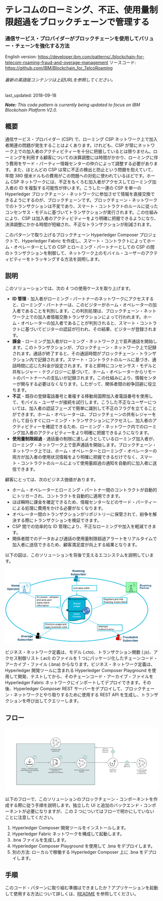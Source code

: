 # テレコムのローミング、不正、使用量制限超過をブロックチェーンで管理する

### 通信サービス・プロバイダーがブロックチェーンを使用してバリュー・チェーンを強化する方法

English version: https://developer.ibm.com/patterns/./blockchain-for-telecom-roaming-fraud-and-overage-management
  ソースコード: https://github.com/IBM/Blockchain_for_TelcoRoaming

###### 最新の英語版コンテンツは上記URLを参照してください。
last_updated: 2018-09-18

 
_**Note:** This code pattern is currently being updated to focus on IBM Blockchain Platform V2.0._

## 概要

通信サービス・プロバイダー (CSP) で、ローミング CSP ネットワーク上で加入者関連の問題が発生することはよくあります。けれども、CSP が常にネットワーク上での加入者のアクティビティーを十分に把握しているとは限りません。ローミングを利用する顧客についての決算調整には時間がかかり、ローミングに伴う費用をサード・パーティー情報センターの仲介によって調整する必要があります。また、ほとんどの CSP は常に不正の検出と防止という問題を抱えていて、年間 380 億米ドルもの費用がこの問題への対処に使われているほどです。ホーム CSP ネットワークには、不正をもくろむ加入者がアクセスしてローミング加入者の ID を複製する可能性が伴います。こうした一連の CSP を単一の Hyperledger ブロックチェーン・ネットワークに参加させて情報を直接交換できるようにするのが、ブロックチェーンです。ブロックチェーン・ネットワークでのトランザクションは不変であり、スマート・コントラクトのルールに従ったコンセンサス・モデルに基づいてトランザクションが実行されます。この仕組みにより、CSP は加入者のアクティビティーをより明確に把握できるようになり、決済調整にかかる時間が短縮され、不正なトランザクションが削減されます。

このパターンで取り上げるブロックチェーン Hyperledger Composer プロジェクトで、Hyperledger Fabric を作成し、スマート・コントラクトによってホーム・オペレーターとしての CSP とローミング・パートナーとしての CSP の間のトランザクションを制御して、ネットワーク上のモバイル・ユーザーのアクティビティーをトラッキングする方法を説明します。

## 説明

このソリューションでは、次の 4 つの使用ケースを取り上げます。

* **ID 管理** - 加入者がローミング・パートナーのネットワークにアクセスすると、ローミング・パートナーは、このビジターがホーム・オペレーターの加入者であることを判別します。この判別処理は、ブロックチェーン・ネットワーク上での加入者情報交換トランザクションによって行われます。ホーム・オペレーターの加入者であることが判別されると、スマート・コントラクトに基づいてビジターの認証が行われ、その結果、ビジターが登録されます。
* **課金** - ローミング加入者がローミング・ネットワーク上で音声通話を開始します。このトランザクションが、ブロックチェーン・ネットワーク上で記録されます。通話が終了すると、その通話時間がブロックチェーン・トランザクション内で記録されます。スマート・コントラクトのルールに基づき、通話時間に応じた料金が設定されます。すると即時にコンセンサス・モデルと共有レジャー・テクノロジーに基づいて、ホーム・オペレーターからリモートのパートナーへの支払いが記録されます。この仕組みにより、情報センターが関与する必要はなくなります。したがって、関係者間の紛争回避に役立ちます。
* **不正** - 既存の登録電話番号と重複する移動局国際加入者電話番号を使用して、モバイル・ユーザーが接続を試行します。こうした不正なユーザーについては、加入者の認証フェーズで簡単に識別して不正のフラグを立てることができます。ホーム・オペレーターは、ブロックチェーンの共有レジャーを介して自らすぐにローミング・トランザクションにアクセスし、加入者のアクティビティーを確認できるため、ローミング・ネットワーク内でのローミング加入者のアクティビティーをより明確に把握できるようになります。
* **使用量制限超過** - 通話量の制限に達しようとしているローミング加入者が、ローミング・ネットワーク上で音声通話を開始します。ブロックチェーン・ネットワーク上では、ホーム・オペレーターとローミング・オペレーターの両方が加入者の使用状況情報をより明確に把握できるだけでなく、スマート・コントラクトのルールによって使用量超過の通知を自動的に加入者に送信できます。

顧客にとっては、次のビジネス価値があります。

* ホーム・オペレーターとローミング・パートナー間のコントラクトが自動的にトリガーされ、コントラクトを自動的に適用できます。
* ほぼ瞬時に課金を確定できるため、情報センターなどのサード・パーティーによる処理に費用をかける必要がなくなります。
* オペレーター間のトランザクションがリポジトリーに保管されて、紛争を解決する際にトランザクションを検証できます。
* CSP 間での効率的な ID 管理により、不正なローミングや加入を軽減できます。
* 関係者間でのデータおよび通話の使用量制限超過アラートをリアルタイムで加入者に送信できるため、顧客満足度が向上する結果となります。

以下の図は、このソリューションを背後で支えるエコシステムを説明しています。

![エコシステム](./images/bc_roaming_archi.png)

ビジネス・ネットワーク定義は、モデル (.cto)、トランザクション関数 (.js)、アクセス制御リスト (.acl) のファイルを 1 つにパッケージ化したチェーンコード・アーカイブ・ファイル (.bna) からなります。ビジネス・ネットワーク定義は、Hyperledger 開発ツールに含まれる Hyperledger Composer Playground を使用して開発、テストしてから、そのチェーンコード・アーカイブ・ファイルを Hyperledger Fabric ネットワークにインポートしてデプロイできます。その後、Hyperledger Composer REST サーバーをデプロイして、ブロックチェーン・ネットワークとやり取りするために使用する REST API を生成し、トランザクションを呼び出してクエリーします。

## フロー

![フロー](./images/archi.png)

以下のフローで、このソリューションのブロックチェーン・コンポーネントを作成する際に従う手順を説明します。独立した UI と追加のバックエンド・コンポーネントが必要になりますが、この 2 つについてはフローで明かにしていないことに注意してください。

1. Hyperledger Composer 開発ツールをインストールします。
1. Hyperledger Fabric ネットワークを構成して起動します。
1. .bna ファイルを生成します。
1. Hyperledger Composer Playground を使用して .bna をデプロイします。
1. 別の方法: ローカルで稼働する Hyperledger Composer 上に .bna をデプロイします。

## 手順

このコード・パターンに取り組む準備はできましたか？アプリケーションを起動して使用する方法について詳しくは、[README](https://github.com/IBM/Blockchain_for_TelcoRoaming/blob/master/README.md) を参照してください。
